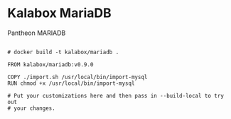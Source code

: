 Kalabox MariaDB
===================

Pantheon MARIADB

```

# docker build -t kalabox/mariadb .

FROM kalabox/mariadb:v0.9.0

COPY ./import.sh /usr/local/bin/import-mysql
RUN chmod +x /usr/local/bin/import-mysql

# Put your customizations here and then pass in --build-local to try out
# your changes.


```
